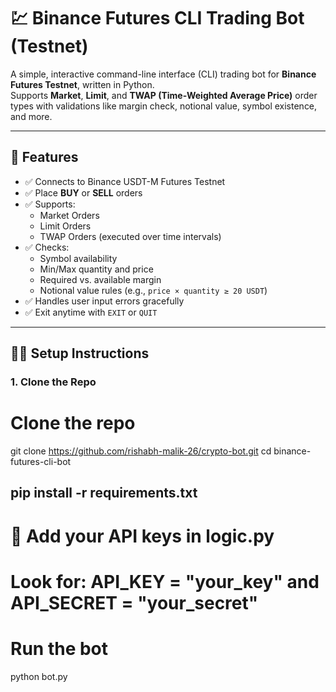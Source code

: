 # 💹 Binance Futures CLI Trading Bot (Testnet)

A simple, interactive command-line interface (CLI) trading bot for **Binance Futures Testnet**, written in Python.  
Supports **Market**, **Limit**, and **TWAP (Time-Weighted Average Price)** order types with validations like margin check, notional value, symbol existence, and more.

---

## 🚀 Features

- ✅ Connects to Binance USDT-M Futures Testnet
- ✅ Place **BUY** or **SELL** orders
- ✅ Supports:
  - Market Orders
  - Limit Orders
  - TWAP Orders (executed over time intervals)
- ✅ Checks:
  - Symbol availability
  - Min/Max quantity and price
  - Required vs. available margin
  - Notional value rules (e.g., `price × quantity ≥ 20 USDT`)
- ✅ Handles user input errors gracefully
- ✅ Exit anytime with `EXIT` or `QUIT`

---

## 🧑‍💻 Setup Instructions

### 1. Clone the Repo
# Clone the repo
git clone https://github.com/rishabh-malik-26/crypto-bot.git
cd binance-futures-cli-bot

## pip install -r requirements.txt

# 🔑 Add your API keys in logic.py 
# Look for: API_KEY = "your_key" and API_SECRET = "your_secret"

# Run the bot
python bot.py
